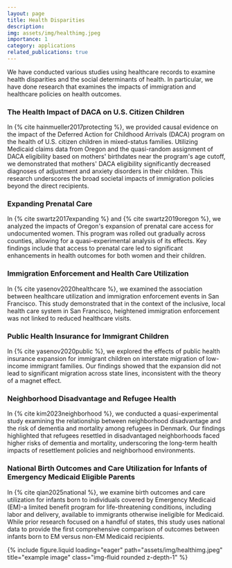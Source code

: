 ```yaml
---
layout: page
title: Health Disparities
description: 
img: assets/img/healthimg.jpeg
importance: 1
category: applications
related_publications: true
---
```


We have conducted various studies using healthcare records to examine health disparities and the social determinants of health. In particular, we have done research that examines the impacts of immigration and healthcare policies on health outcomes.

### The Health Impact of DACA on U.S. Citizen Children

In {% cite hainmueller2017protecting %}, we provided causal evidence on the impact of the Deferred Action for Childhood Arrivals (DACA) program on the health of U.S. citizen children in mixed-status families. Utilizing Medicaid claims data from Oregon and the quasi-random assignment of DACA eligibility based on mothers' birthdates near the program's age cutoff, we demonstrated that mothers' DACA eligibility significantly decreased diagnoses of adjustment and anxiety disorders in their children. This research underscores the broad societal impacts of immigration policies beyond the direct recipients.

### Expanding Prenatal Care

In {% cite swartz2017expanding %} and {% cite swartz2019oregon %}, we analyzed the impacts of Oregon's expansion of prenatal care access for undocumented women. This program was rolled out gradually across counties, allowing for a quasi-experimental analysis of its effects. Key findings include that access to prenatal care led to significant enhancements in health outcomes for both women and their children.

### Immigration Enforcement and Health Care Utilization

In {% cite yasenov2020healthcare %}, we examined the association between healthcare utilization and immigration enforcement events in San Francisco. This study demonstrated that in the context of the inclusive, local health care system in San Francisco, heightened immigration enforcement was not linked to reduced healthcare visits. 

### Public Health Insurance for Immigrant Children

In {% cite yasenov2020public %}, we explored the effects of public health insurance expansion for immigrant children on interstate migration of low-income immigrant families. Our findings showed that the expansion did not lead to significant migration across state lines, inconsistent with the theory of a magnet effect.

### Neighborhood Disadvantage and Refugee Health

In {% cite kim2023neighborhood %}, we conducted a quasi-experimental study examining the relationship between neighborhood disadvantage and the risk of dementia and mortality among refugees in Denmark. Our findings highlighted that refugees resettled in disadvantaged neighborhoods faced higher risks of dementia and mortality, underscoring the long-term health impacts of resettlement policies and neighborhood environments.

### National Birth Outcomes and Care Utilization  for Infants of Emergency Medicaid Eligible Parents

In {% cite qian2025national %}, we examine birth outcomes and care utilization for infants born to individuals covered by Emergency Medicaid (EM)-a limited benefit program for life-threatening conditions, including labor and delivery, available to immigrants otherwise ineligible for Medicaid. While prior research focused on a handful of states, this study uses national data to provide the first comprehensive comparison of outcomes between infants born to EM versus non-EM Medicaid recipients. 

<div class="row">
    <div class="col-sm mt-3 mt-md-0">
        {% include figure.liquid loading="eager" path="assets/img/healthimg.jpeg" title="example image" class="img-fluid rounded z-depth-1" %}
    </div>
</div>
<div class="caption">
</div>


